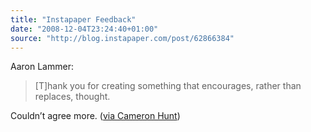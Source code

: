 ```yaml
---
title: "Instapaper Feedback"
date: "2008-12-04T23:24:40+01:00"
source: "http://blog.instapaper.com/post/62866384"
---
```


Aaron Lammer:

> [T]hank you for creating something that encourages, rather than replaces, thought.

Couldn’t agree more. ([via Cameron Hunt](http://cameron.io/link/a-goal-worth-striving-for))

